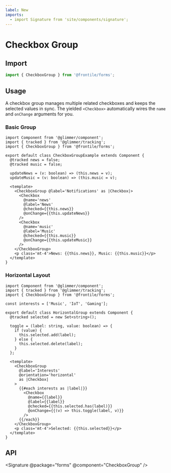 ```yaml
---
label: New
imports:
  - import Signature from 'site/components/signature';
---
```

# Checkbox Group


## Import 

```js
import { CheckboxGroup } from '@frontile/forms';
```

## Usage

A checkbox group manages multiple related checkboxes and keeps the
selected values in sync. The yielded `<Checkbox>` automatically wires
the `name` and `onChange` arguments for you.

### Basic Group

```gts preview
import Component from '@glimmer/component';
import { tracked } from '@glimmer/tracking';
import { CheckboxGroup } from '@frontile/forms';

export default class CheckboxGroupExample extends Component {
  @tracked news = false;
  @tracked music = false;

  updateNews = (v: boolean) => (this.news = v);
  updateMusic = (v: boolean) => (this.music = v);

  <template>
    <CheckboxGroup @label='Notifications' as |Checkbox|>
      <Checkbox
        @name='news'
        @label='News'
        @checked={{this.news}}
        @onChange={{this.updateNews}}
      />
      <Checkbox
        @name='music'
        @label='Music'
        @checked={{this.music}}
        @onChange={{this.updateMusic}}
      />
    </CheckboxGroup>
    <p class='mt-4'>News: {{this.news}}, Music: {{this.music}}</p>
  </template>
}
```

### Horizontal Layout

```gts preview
import Component from '@glimmer/component';
import { tracked } from '@glimmer/tracking';
import { CheckboxGroup } from '@frontile/forms';

const interests = ['Music', 'IoT', 'Gaming'];

export default class HorizontalGroup extends Component {
  @tracked selected = new Set<string>();

  toggle = (label: string, value: boolean) => {
    if (value) {
      this.selected.add(label);
    } else {
      this.selected.delete(label);
    }
  };

  <template>
    <CheckboxGroup
      @label='Interests'
      @orientation='horizontal'
      as |Checkbox|
    >
      {{#each interests as |label|}}
        <Checkbox
          @name={{label}}
          @label={{label}}
          @checked={{this.selected.has(label)}}
          @onChange={{(v) => this.toggle(label, v)}}
        />
      {{/each}}
    </CheckboxGroup>
    <p class='mt-4'>Selected: {{this.selected}}</p>
  </template>
}
```

## API

<Signature @package="forms" @component="CheckboxGroup" />
